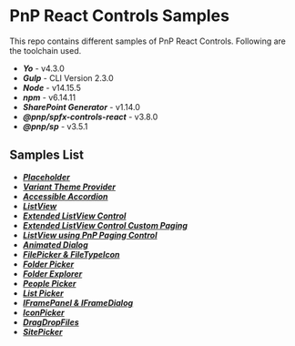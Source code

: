 # PnP React Controls Samples
This repo contains different samples of PnP React Controls. Following are the toolchain used.

- **_Yo_** - v4.3.0
- **_Gulp_** - CLI Version 2.3.0
- **_Node_** - v14.15.5
- **_npm_** - v6.14.11
- **_SharePoint Generator_** - v1.14.0
- **_@pnp/spfx-controls-react_** - v3.8.0
- **_@pnp/sp_** - v3.5.1

## Samples List
- [**_Placeholder_**](https://spknowledge.com/2022/05/16/pnp-react-controls-part-1-placeholder-control/)
- [**_Variant Theme Provider_**](https://spknowledge.com/2022/05/20/pnp-react-controls-part-2-variant-theme-provider/)
- [**_Accessible Accordion_**](https://spknowledge.com/2022/08/09/pnp-react-controls-part-3-accessible-accordion-control/)
- [**_ListView_**](https://spknowledge.com/2022/09/12/pnp-react-controls-part-4-listview-control/)
- [**_Extended ListView Control_**](https://spknowledge.com/2022/09/18/pnp-react-controls-part-4-1-extending-listview-control/)
- [**_Extended ListView Control Custom Paging_**](https://spknowledge.com/2022/09/25/pnp-react-controls-part-4-2-extending-listview-control-with-custom-paging/)
- [**_ListView using PnP Paging Control_**](https://spknowledge.com/2022/10/01/pnp-react-controls-part-5-pnp-paging-control/)
- [**_Animated Dialog_**](https://spknowledge.com/2022/10/18/pnp-react-controls-part-6-animated-dialog/)
- [**_FilePicker & FileTypeIcon_**](https://spknowledge.com/2022/12/31/pnp-react-controls-part-7-filepicker-filetypeicon/)
- [**_Folder Picker_**](https://spknowledge.com/2023/01/03/pnp-react-controls-part-8-folderpicker/)
- [**_Folder Explorer_**](https://spknowledge.com/2023/01/22/pnp-react-controls-part-9-folderexplorer/)
- [**_People Picker_**](https://spknowledge.com/2023/01/24/pnp-react-controls-part-10-peoplepicker/)
- [**_List Picker_**](https://spknowledge.com/2023/02/01/pnp-react-controls-part-11-listpicker/)
- [**_IFramePanel & IFrameDialog_**](https://spknowledge.com/2023/02/10/pnp-react-controls-part-12-iframepanel-iframedialog/)
- [**_IconPicker_**](https://spknowledge.com/2023/02/16/pnp-react-controls-part-13-iconpicker/)
- [**_DragDropFiles_**](https://spknowledge.com/2023/02/22/pnp-react-controls-part-14-dragdropfiles/)
- [**_SitePicker_**](https://spknowledge.com/)